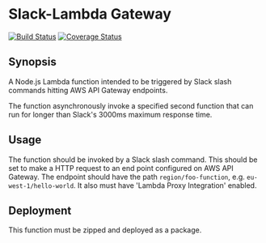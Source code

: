 # Slack-Lambda Gateway
[![Build Status](https://travis-ci.org/phil-dobson/slack-lambda-gateway.svg?branch=master)](https://travis-ci.org/phil-dobson/slack-lambda-gateway)
[![Coverage Status](https://coveralls.io/repos/github/phil-dobson/slack-lambda-gateway/badge.svg?branch=master)](https://coveralls.io/github/phil-dobson/slack-lambda-gateway?branch=master)

## Synopsis
A Node.js Lambda function intended to be triggered by Slack slash commands hitting AWS API Gateway endpoints.

The function asynchronously invoke a specified second function that can run for longer than Slack's 3000ms maximum response time.

## Usage
The function should be invoked by a Slack slash command. This should be set to make a HTTP request to an end point configured on AWS API Gateway.
The endpoint should have the path `region/foo-function`, e.g. `eu-west-1/hello-world`.
It also must have 'Lambda Proxy Integration' enabled.

## Deployment
This function must be zipped and deployed as a package.
